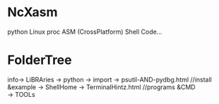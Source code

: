 # NcXasm
python Linux proc ASM (CrossPlatform) Shell Code...

# FolderTree
info-> LiBRAries -> python -> import -> psutil-AND-pydbg.html //install &example
    -> ShellHome -> TerminalHintz.html //programs &CMD <br>
    -> TOOLs
